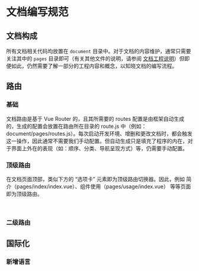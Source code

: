 # 文档编写规范

## 文档构成

所有文档相关代码均放置在 `document` 目录中。对于文档的内容维护，通常只需要关注其中的 `pages` 目录即可（有关其他文件的说明，请参阅 [文档工程说明](/developer/document-project)）但即便如此，仍然需要了解一部分的工程内容和概念，以知晓文档的编写流程。

## 路由

### 基础

文档路由是基于 Vue Router 的，且其所需要的 routes 配置是由框架自动生成的，生成的配置会放置在路由所在目录的 route.js 中（例如：document/pages/routes.js）。每次启动开发环境、增删和更改文档时，都会触发这一操作，因此通常不需要我们手动配置。但自动生成只是填充了程序的内在，对于界面上外在的表现（如：顺序、分类、导航呈现方式）等，仍需要手动配置。

### 顶级路由

在文档页面顶部，类似下方的 “选项卡” 元素即为顶级路由切换器。因此，例如 简介（pages/index/index.vue）、组件使用（pages/usage/index.vue） 等等页面即为顶级路由。

<q-panel style="padding: 16px;" secondary>
    <q-tab>
        <q-tab-item text="简介" value="1"></q-tab-item>
        <q-tab-item text="组件使用" value="2"></q-tab-item>
        <q-divider type="vertical" style="height: 16px; display: inline-block; vertical-align: middle;"></q-divider>
        <q-tab-item text="写给设计师" value="3"></q-tab-item>
        <q-tab-item text="写给开发者" value="4"></q-tab-item>
        <q-divider type="vertical" style="height: 16px; display: inline-block; vertical-align: middle;"></q-divider>
        <q-tab-item text="设计资源" value="5"></q-tab-item>
        <q-tab-item text="更新日志" value="6"></q-tab-item>
    </q-tab>
</q-panel>

### 二级路由

### 

## 国际化



### 新增语言